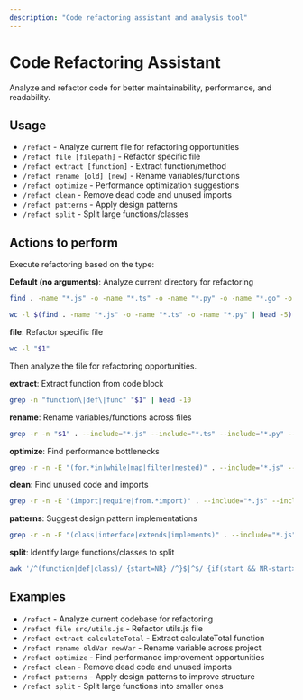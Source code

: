 ```yaml
---
description: "Code refactoring assistant and analysis tool"
---
```


# Code Refactoring Assistant

Analyze and refactor code for better maintainability, performance, and readability.

## Usage

- `/refact` - Analyze current file for refactoring opportunities
- `/refact file [filepath]` - Refactor specific file
- `/refact extract [function]` - Extract function/method
- `/refact rename [old] [new]` - Rename variables/functions
- `/refact optimize` - Performance optimization suggestions
- `/refact clean` - Remove dead code and unused imports
- `/refact patterns` - Apply design patterns
- `/refact split` - Split large functions/classes

## Actions to perform

Execute refactoring based on the type:

**Default (no arguments)**: Analyze current directory for refactoring

```bash
find . -name "*.js" -o -name "*.ts" -o -name "*.py" -o -name "*.go" -o -name "*.rs" | head -10
```

```bash
wc -l $(find . -name "*.js" -o -name "*.ts" -o -name "*.py" | head -5) | sort -nr
```

**file**: Refactor specific file

```bash
wc -l "$1"
```

Then analyze the file for refactoring opportunities.

**extract**: Extract function from code block

```bash
grep -n "function\|def\|func" "$1" | head -10
```

**rename**: Rename variables/functions across files

```bash
grep -r -n "$1" . --include="*.js" --include="*.ts" --include="*.py" --include="*.go" | head -10
```

**optimize**: Find performance bottlenecks

```bash
grep -r -n -E "(for.*in|while|map|filter|nested)" . --include="*.js" --include="*.ts" --include="*.py" | head -10
```

**clean**: Find unused code and imports

```bash
grep -r -n -E "(import|require|from.*import)" . --include="*.js" --include="*.ts" --include="*.py" | head -10
```

**patterns**: Suggest design pattern implementations

```bash
grep -r -n -E "(class|interface|extends|implements)" . --include="*.js" --include="*.ts" --include="*.py" | head -10
```

**split**: Identify large functions/classes to split

```bash
awk '/^(function|def|class)/ {start=NR} /^}$|^$/ {if(start && NR-start>50) print FILENAME":"start":"$0; start=0}' $(find . -name "*.js" -o -name "*.py" | head -5)
```

## Examples

- `/refact` - Analyze current codebase for refactoring
- `/refact file src/utils.js` - Refactor utils.js file
- `/refact extract calculateTotal` - Extract calculateTotal function
- `/refact rename oldVar newVar` - Rename variable across project
- `/refact optimize` - Find performance improvement opportunities
- `/refact clean` - Remove dead code and unused imports
- `/refact patterns` - Apply design patterns to improve structure
- `/refact split` - Split large functions into smaller ones
